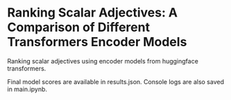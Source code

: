 # Ranking Scalar Adjectives: A Comparison of Different Transformers Encoder Models
Ranking scalar adjectives using encoder models from huggingface transformers.

Final model scores are available in results.json. 
Console logs are also saved in main.ipynb.
